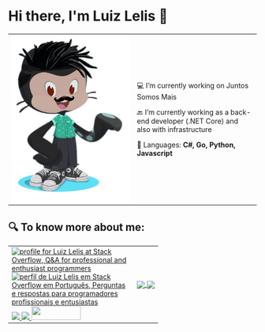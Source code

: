 # Hi there, I'm Luiz Lelis 👋

<table>
    <tr>
        <td width="240" border-right="4px">
          <img align="left" width="240" height="340" src="https://github.com/luizhlelis/luizhlelis/blob/master/lelis-octocat.png?raw=true">
        </td>
        <td>
          <p>
            💻 I’m currently working on Juntos Somos Mais
          </p>
          <p>
            🔙 I’m currently working as a back-end developer (.NET Core) and also with infrastructure
          </p>
          <p>
            🔨 Languages: <strong>C#, Go, Python, Javascript</strong>
          </p>
        </td>
    </tr>
</table>

## 🔍 To know more about me:

<table>
  <tr>
    <td width="240">
      <a href="https://stackoverflow.com/users/5610329/luiz-lelis"><img src="https://stackoverflow.com/users/flair/5610329.png?theme=dark" width="208" height="58" alt="profile for Luiz Lelis at Stack Overflow, Q&amp;A for professional and enthusiast programmers" title="profile for Luiz Lelis at Stack Overflow, Q&amp;A for professional and enthusiast programmers"></a>
      <a href="https://pt.stackoverflow.com/users/224136/luiz-lelis"><img src="https://pt.stackoverflow.com/users/flair/224136.png?theme=dark" width="208" height="58" alt="perfil de Luiz Lelis em Stack Overflow em Portugu&#234;s, Perguntas e respostas para programadores profissionais e entusiastas" title="perfil de Luiz Lelis em Stack Overflow em Portugu&#234;s, Perguntas e respostas para programadores profissionais e entusiastas"></a>
      <a href="https://twitter.com/luizhlelis">
      <img src="https://img.shields.io/badge/Twitter-1DA1F2?style=for-the-badge&logo=twitter&logoColor=white" />
      </a>
      <a href="https://www.linkedin.com/in/luizhlelis/">
      <img src="https://img.shields.io/badge/LinkedIn-0077B5?style=for-the-badge&logo=linkedin&logoColor=white" />
      </a>
      <a href="https://dev.to/luizhlelis">
      <img src="https://img.shields.io/badge/DEV.TO-%230A0A0A.svg?&style=for-the-badge&logo=dev-dot-to&logoColor=white" width="100" height="28"/>
      </a>
    </td>
    <td>
      <a href="https://github.com/anuraghazra/github-readme-stats" title="About Me">
      <img height=100 align="center" src="https://github-readme-stats.vercel.app/api?username=luizhlelis&show_icons=true&layout=compact&theme=gotham" />
      </a>
      <a href="https://github.com/anuraghazra/github-readme-stats" title="Top Langs">
        <img height=100 align="center" src="https://github-readme-stats.vercel.app/api/top-langs/?username=luizhlelis&layout=compact&theme=gotham">
      </a>
    </td>
  </tr>
</table>
